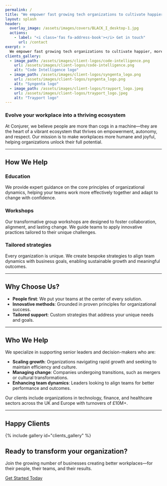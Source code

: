 ```yaml
---
permalink: /
title: "We empower fast growing tech organizations to cultivate happier, more effective teams."
layout: splash
header: 
  overlay_image: /assets/images/covers/BLACK_I_desktop-1.jpg
  actions: 
    - label: "<i class='fas fa-address-book'></i> Get in touch"
      url: /contact
exerpt: >
  We empower fast growing tech organizations to cultivate happier, more effective teams.
clients_gallery:
  - image_path: /assets/images/client-logos/code-intelligence.png
    url: /assets/images/client-logos/code-intelligence.png
    alt: "Code Intelligence logo"
  - image_path: /assets/images/client-logos/syngenta_logo.png
    url: /assets/images/client-logos/syngenta_logo.png
    alt: "Syngenta logo"
  - image_path: /assets/images/client-logos/trayport_logo.jpeg
    url: /assets/images/client-logos/trayport_logo.jpeg
    alt: "Trayport logo"
---
```


### Evolve your workplace into a thriving ecosystem

At Conjurer, we believe people are more than cogs in a machine—they are the heart of a vibrant ecosystem that thrives on empowerment, autonomy, and respect. Our mission is to make workplaces more humane and joyful, helping organizations unlock their full potential.

---

## How We Help

### Education  

We provide expert guidance on the core principles of organizational dynamics, helping your teams work more effectively together and adapt to change with confidence.

### Workshops  

Our transformative group workshops are designed to foster collaboration, alignment, and lasting change. We guide teams to apply innovative practices tailored to their unique challenges.

### Tailored strategies  

Every organization is unique. We create bespoke strategies to align team dynamics with business goals, enabling sustainable growth and meaningful outcomes.

---

## Why Choose Us?

- **People first**: We put your teams at the center of every solution.
- **Innovative methods**: Grounded in proven principles for organizational success.
- **Tailored support**: Custom strategies that address your unique needs and goals.

---

## Who We Help

We specialize in supporting senior leaders and decision-makers who are:

- **Scaling growth**: Organizations navigating rapid growth and seeking to maintain efficiency and culture.
- **Managing change**: Companies undergoing transitions, such as mergers or cultural transformations.
- **Enhancing team dynamics**: Leaders looking to align teams for better performance and outcomes.

Our clients include organizations in technology, finance, and healthcare sectors across the UK and Europe with turnovers of £10M+.

---

## Happy Clients

{% include gallery id="clients_gallery" %}

## Ready to transform your organization?

Join the growing number of businesses creating better workplaces—for their people, their teams, and their results.

[Get Started Today](/contact)
